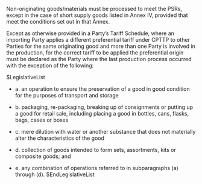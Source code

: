 Non-originating goods/materials must be processed to meet the PSRs, except in the case of short supply goods listed in Annex IV, provided that meet the conditions set out in that Annex.
 
Except as otherwise provided in a Party’s Tariff Schedule, where an importing Party applies a different preferential tariff under CPTTP to other Parties for the same originating good and more than one Party is involved in the production, for the correct tariff to be applied the preferential origin must be declared as the Party where the last production process occurred with the exception of the following:

$LegislativeList
* a. an operation to ensure the preservation of a good in good condition for the purposes of transport and storage

* b. packaging, re-packaging, breaking up of consignments or putting up a good for retail sale, including placing a good in bottles, cans, flasks, bags, cases or boxes

* c. mere dilution with water or another substance that does not materially alter the characteristics of the good

* d. collection of goods intended to form sets, assortments, kits or composite goods; and

* e. any combination of operations referred to in subparagraphs (a) through (d).
$EndLegislativeList